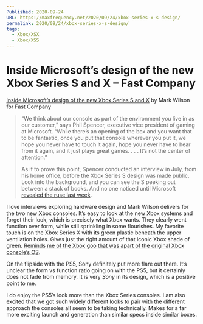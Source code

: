 ```yaml
---
Published: 2020-09-24
URL: https://maxfrequency.net/2020/09/24/xbox-series-x-s-design/
permalink: 2020/09/24/xbox-series-x-s-design/
tags:
  - Xbox/XSX
  - Xbox/XSS
---
```

# Inside Microsoft’s design of the new Xbox Series S and X – Fast Company

[Inside Microsoft’s design of the new Xbox Series S and X](https://www.fastcompany.com/90551216/exclusive-with-the-new-xbox-microsoft-unveils-affordable-design-for-the-masses) by Mark Wilson for Fast Company

> “We think about our console as part of the environment you live in as our customer,” says Phil Spencer, executive vice president of gaming at Microsoft. “While there’s an opening of the box and you want that to be fantastic, once you put that console wherever you put it, we hope you never have to touch it again, hope you never have to hear from it again, and it just plays great games. . . . It’s not the center of attention.”
> 
> As if to prove this point, Spencer conducted an interview in July, from his home office, before the Xbox Series S design was made public. Look into the background, and you can see the S peeking out between a stack of books. And no one noticed until Microsoft [revealed the ruse last week](https://screenrant.com/xbox-series-s-secret-reveal-phil-spencer/).

I love interviews exploring hardware design and Mark Wilson delivers for the two new Xbox consoles. It’s easy to look at the new Xbox systems and forget their look, which is precisely what Xbox wants. They clearly went function over form, while still sprinkling in some flourishes. My favorite touch is on the Xbox Series X with its green plastic beneath the upper ventilation holes. Gives just the right amount of that iconic Xbox shade of green. [Reminds me of the Xbox goo that was apart of the original Xbox console’s OS](https://youtube.com/watch?v=nm6XchTak40&t=4).

On the flipside with the PS5, Sony definitely put more flare out there. It’s unclear the form vs function ratio going on with the PS5, but it certainly does not fade from memory. It is very *Sony* in its design, which is a positive point to me.

I do enjoy the PS5’s look more than the Xbox Series consoles. I am also excited that we got such widely different looks to pair with the different approach the consoles all seem to be taking technically. Makes for a far more exciting launch and generation than similar specs inside similar boxes.
